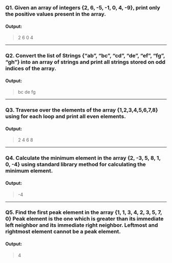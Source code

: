 ### Q1. Given an array of integers {2, 6, -5, -1, 0, 4, -9}, print only the positive values present in the array.
#### Output:
>2 6 0 4
<hr>

### Q2. Convert the list of Strings {“ab”, “bc”, “cd”, “de”, “ef”, “fg”, “gh”} into an array of strings and print all strings stored on odd indices of the array.
#### Output:
>bc de fg
<hr>

### Q3. Traverse over the elements of the array {1,2,3,4,5,6,7,8} using for each loop and print all even elements. 
#### Output:
>2 4 6 8
<hr>

### Q4. Calculate the minimum element in the array {2, -3, 5, 8, 1, 0, -4} using standard library method for calculating the minimum element.
#### Output:
>-4
<hr>

### Q5. Find the first peak element in the array {1, 1, 3, 4, 2, 3, 5, 7, 0} Peak element is the one which is greater than its immediate left neighbor and its immediate right neighbor. Leftmost and rightmost element cannot be a peak element.
#### Output:
>4
